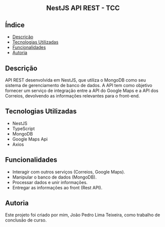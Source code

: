 <h2 align="center">NestJS API REST - TCC</h2>

## Índice

* [Descrição](#descrição)
* [Tecnologias Utilizadas](#tecnologias-utilizadas)
* [Funcionalidades](#funcionalidades)
* [Autoria](#autoria)

## Descrição

API REST desenvolvida em NestJS, que utiliza o MongoDB como seu sistema de gerenciamento de banco de dados. A API tem como objetivo fornecer um serviço de integração entre a API do Google Maps e a API dos Correios, devolvendo as informações relevantes para o front-end.

## Tecnologias Utilizadas

* NestJS
* TypeScript
* MongoDB
* Google Maps Api
* Axios

## Funcionalidades

* Interagir com outros serviços (Correios, Google Maps).
* Manipular o banco de dados (MongoDB).
* Processar dados e unir informações.
* Entregar as informações ao front (Rest API).

## Autoria

Este projeto foi criado por mim, João Pedro Lima Teixeira, como trabalho de conclusão de curso.
